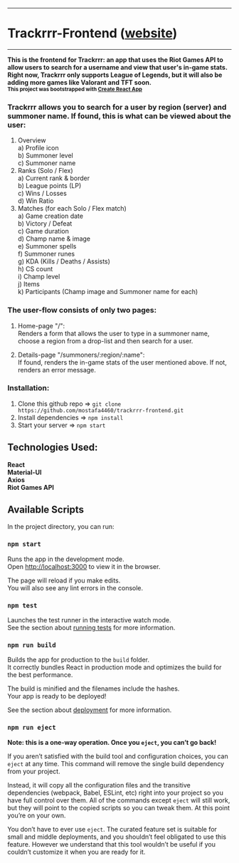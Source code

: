 ***
# Trackrrr-Frontend ([website](https://trackrrr.herokuapp.com/))
***

**This is the frontend for Trackrrr: an app that uses the Riot Games API to allow users to search for a username and view that user's in-game stats. 
Right now, Trackrrr only supports League of Legends, but it will also be adding more games like Valorant and TFT soon.  
<sub>This project was bootstrapped with [Create React App](https://github.com/facebook/create-react-app)</sub>**

### Trackrrr allows you to search for a user by region (server) and summoner name. If found, this is what can be viewed about the user:

1. Overview  
  a) Profile icon  
  b) Summoner level  
  c) Summoner name  
2. Ranks (Solo / Flex)  
  a) Current rank & border  
  b) League points (LP)  
  c) Wins / Losses  
  d) Win Ratio
3. Matches (for each Solo / Flex match)  
  a) Game creation date  
  b) Victory / Defeat  
  c) Game duration  
  d) Champ name & image  
  e) Summoner spells  
  f) Summoner runes  
  g) KDA (Kills / Deaths / Assists)  
  h) CS count  
  i) Champ level  
  j) Items  
  k) Participants (Champ image and Summoner name for each)

### The user-flow consists of only two pages:

1. Home-page "/":  
Renders a form that allows the user to type in a summoner name, choose a region from a drop-list and then search for a user.

2. Details-page "/summoners/:region/:name":  
If found, renders the in-game stats of the user mentioned above. If not, renders an error message. 

### Installation:

1. Clone this github repo => `git clone https://github.com/mostafa4460/trackrrr-frontend.git`
2. Install dependencies => `npm install`
3. Start your server => `npm start`

## Technologies Used:
**React  
Material-UI  
Axios     
Riot Games API**

## Available Scripts

In the project directory, you can run:

### `npm start`

Runs the app in the development mode.\
Open [http://localhost:3000](http://localhost:3000) to view it in the browser.

The page will reload if you make edits.\
You will also see any lint errors in the console.

### `npm test`

Launches the test runner in the interactive watch mode.\
See the section about [running tests](https://facebook.github.io/create-react-app/docs/running-tests) for more information.

### `npm run build`

Builds the app for production to the `build` folder.\
It correctly bundles React in production mode and optimizes the build for the best performance.

The build is minified and the filenames include the hashes.\
Your app is ready to be deployed!

See the section about [deployment](https://facebook.github.io/create-react-app/docs/deployment) for more information.

### `npm run eject`

**Note: this is a one-way operation. Once you `eject`, you can’t go back!**

If you aren’t satisfied with the build tool and configuration choices, you can `eject` at any time. This command will remove the single build dependency from your project.

Instead, it will copy all the configuration files and the transitive dependencies (webpack, Babel, ESLint, etc) right into your project so you have full control over them. All of the commands except `eject` will still work, but they will point to the copied scripts so you can tweak them. At this point you’re on your own.

You don’t have to ever use `eject`. The curated feature set is suitable for small and middle deployments, and you shouldn’t feel obligated to use this feature. However we understand that this tool wouldn’t be useful if you couldn’t customize it when you are ready for it.
